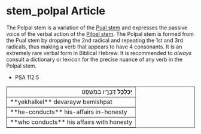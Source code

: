# stem_polpal Article
The Polpal stem is a variation of the [Pual stem](https://git.door43.org/Door43/en-uhg/src/master/content/stem_pual/02.md) and expresses the passive voice of the verbal action of the [Pilpel stem](https://git.door43.org/Door43/en-uhg/src/master/content/stem_pilpel/02.md). The Polpal stem is formed from the Pual stem by dropping the 2nd radical and repeating the 1st and 3rd radicals, thus making a verb that appears to have 4 consonants. It is an extremely rare verbal form in Biblical Hebrew.  It is recommended to *always* consult a dictionary or lexicon for the precise nuance of any verb in the Polpal stem. 

* PSA 112:5
<table border="1" class="docutils">
<colgroup>
<col width="100%" />
</colgroup>
<tbody valign="top">
<tr class="row-odd" align="right"><td><b>יְכַלְכֵּ֖ל</b> דְּבָרָ֣יו בְּמִשְׁפָּֽט</td>
</tr>
<tr class="row-even"><td>**yekhalkel** devarayw bemishpat</td>
</tr>
<tr class="row-odd"><td>**he-conducts** his-affairs in-honesty</td>
</tr>
<tr class="row-even"><td>**who conducts** his affairs with honesty</td>
</tr>
</tbody>
</table>